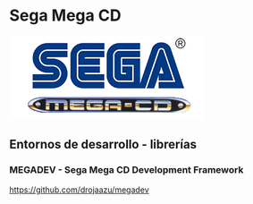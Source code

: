 # Sega Mega CD

![Sega Mega CD](assets/logos/sega-mega-cd.png)

## Entornos de desarrollo - librerías

### MEGADEV - Sega Mega CD Development Framework

https://github.com/drojaazu/megadev
